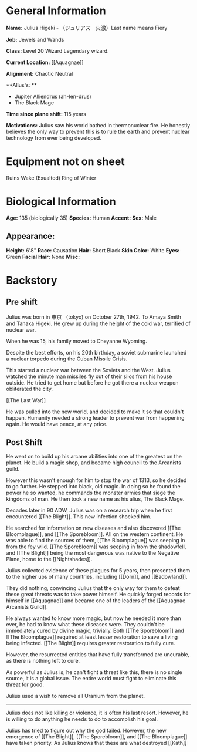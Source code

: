 # General Information
**Name:** Julius Higeki - （ジュリアス　火激）Last name means Fiery

**Job:** Jewels and Wands

**Class:** Level 20 Wizard Legendary wizard.

**Current Location:** [[Aquagnae]]

**Alignment:** Chaotic Neutral

**Alius's: **
- Jupiter Alliendrus (ah-len-drus)
- The Black Mage

**Time since plane shift:** 115 years

**Motivations:** Julius saw his world bathed in thermonuclear fire. He honestly believes the only way to prevent this is to rule the earth and prevent nuclear technology from ever being developed.



# Equipment not on sheet
Ruins Wake (Exualted)
Ring of Winter

# Biological Information
**Age:** 135 (biologically 35)
**Species:** Human
**Accent:**
**Sex:** Male

## Appearance:
**Height:** 6'8"
**Race:** Causation
**Hair:** Short Black
**Skin Color:** White
**Eyes:** Green
**Facial Hair:** None
**Misc:** 


# Backstory
## Pre shift
Julius was born in 東京 （tokyo) on October 27th, 1942.  To Amaya Smith and Tanaka Higeki. He grew up during the height of the cold war, terrified of nuclear war.

When he was 15, his family moved to Cheyanne Wyoming.

Despite the best efforts, on his 20th birthday, a soviet submarine launched a nuclear torpedo during the Cuban Missile Crisis. 

This started a nuclear war between the Soviets and the West. Julius watched the minute man missiles fly out of their silos from his house outside. He tried to get home but before he got there a nuclear weapon obliterated the city. 

[[The Last War]]

He was pulled into the new world, and decided to make it so that couldn't happen. Humanity needed a strong leader to prevent war from happening again. He would have peace, at any price.

## Post Shift
He went on to build up his arcane abilities into one of the greatest on the planet. He build a magic shop, and became high council to the Arcanists guild.

However this wasn't enough for him to stop the war of 1313, so he decided to go further. He stepped into black, old magic. In doing so he found the power he so wanted, he commands the monster armies that siege the kingdoms of man. He then took a new name as his alius, The Black Mage. 

Decades later in 90 ADW, Julius was on a research trip when he first encountered [[The Blight]]. This new infection shocked him.

He searched for information on new diseases and also discovered [[The Bloomplague]], and [[The Sporebloom]]. All on the western continent. He was able to find the sources of them, [[The Bloomplague]] was seeping in from the fey wild. [[The Sporebloom]] was seeping in from the shadowfell, and [[The Blight]] being the most dangerous was native to the Negative Plane, home to the [[Nightshades]].

Julius collected evidence of these plagues for 5 years, then presented them to the higher ups of many countries, including [[Dorn]], and [[Badowland]]. 

They did nothing, convincing Julius that the only way for them to defeat these great threats was to take power himself. He quickly forged records for himself in [[Aquagnae]] and became one of the leaders of the [[Aquagnae Arcanists Guild]].

He always wanted to know more magic, but now he needed it more than ever, he had to know what these diseases were. They couldn't be immediately cured by divine magic, trivially. Both [[The Sporebloom]] and [[The Bloomplague]] required at least lesser restoration to save a living being infected. [[The Blight]] requires greater restoration to fully cure.

However, the resurrected entities that have fully transformed are uncurable, as there is nothing left to cure.

As powerful as Julius is, he can't fight a threat like this, there is no single source, it is a global issue. The entire world must fight to eliminate this threat for good.

Julius used a wish to remove all Uranium from the planet.

---

Julius does not like killing or violence, it is often his last resort. However, he is willing to do anything he needs to do to accomplish his goal.

Julius has tried to figure out why the god failed. However,  the new emergence of [[The Blight]], [[The Sporebloom]], and [[The Bloomplague]] have taken priority. As Julius knows that these are what destroyed [[Kath]]




 

			

